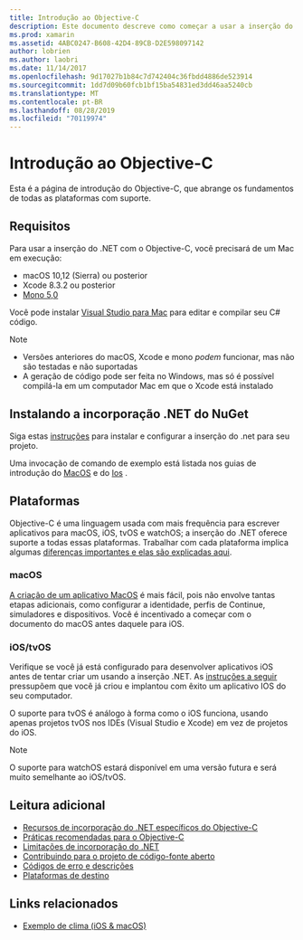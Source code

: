 ```yaml
---
title: Introdução ao Objective-C
description: Este documento descreve como começar a usar a inserção do .NET com o Objective-C. Ele aborda os requisitos, a instalação da incorporação .NET do NuGet e das plataformas com suporte.
ms.prod: xamarin
ms.assetid: 4ABC0247-B608-42D4-89CB-D2E598097142
author: lobrien
ms.author: laobri
ms.date: 11/14/2017
ms.openlocfilehash: 9d17027b1b84c7d742404c36fbdd4886de523914
ms.sourcegitcommit: 1dd7d09b60fcb1bf15ba54831ed3dd46aa5240cb
ms.translationtype: MT
ms.contentlocale: pt-BR
ms.lasthandoff: 08/28/2019
ms.locfileid: "70119974"
---
```

# <a name="getting-started-with-objective-c"></a>Introdução ao Objective-C

Esta é a página de introdução do Objective-C, que abrange os fundamentos de todas as plataformas com suporte.

## <a name="requirements"></a>Requisitos

Para usar a inserção do .NET com o Objective-C, você precisará de um Mac em execução:

- macOS 10,12 (Sierra) ou posterior
- Xcode 8.3.2 ou posterior
- [Mono 5,0](https://www.mono-project.com/download/)

Você pode instalar [Visual Studio para Mac](https://visualstudio.microsoft.com/vs/mac/) para editar e compilar seu C# código.

> [!NOTE]
> - Versões anteriores do macOS, Xcode e mono _podem_ funcionar, mas não são testadas e não suportadas
> - A geração de código pode ser feita no Windows, mas só é possível compilá-la em um computador Mac em que o Xcode está instalado

## <a name="installing-net-embedding-from-nuget"></a>Instalando a incorporação .NET do NuGet

Siga estas [instruções](~/tools/dotnet-embedding/get-started/install/install.md) para instalar e configurar a inserção do .net para seu projeto.

Uma invocação de comando de exemplo está listada nos guias de introdução do [MacOS](~/tools/dotnet-embedding/get-started/objective-c/macos.md) e do [Ios](~/tools/dotnet-embedding/get-started/objective-c/ios.md) .

## <a name="platforms"></a>Plataformas

Objective-C é uma linguagem usada com mais frequência para escrever aplicativos para macOS, iOS, tvOS e watchOS; a inserção do .NET oferece suporte a todas essas plataformas. Trabalhar com cada plataforma implica algumas [diferenças importantes e elas são explicadas aqui](~/tools/dotnet-embedding/objective-c/platforms.md).

### <a name="macos"></a>macOS

[A criação de um aplicativo MacOS](~/tools/dotnet-embedding/get-started/objective-c/macos.md) é mais fácil, pois não envolve tantas etapas adicionais, como configurar a identidade, perfis de Continue, simuladores e dispositivos. Você é incentivado a começar com o documento do macOS antes daquele para iOS.

### <a name="ios--tvos"></a>iOS/tvOS

Verifique se você já está configurado para desenvolver aplicativos iOS antes de tentar criar um usando a inserção .NET. As [instruções a seguir](~/tools/dotnet-embedding/get-started/objective-c/ios.md) pressupõem que você já criou e implantou com êxito um aplicativo IOS do seu computador.

O suporte para tvOS é análogo à forma como o iOS funciona, usando apenas projetos tvOS nos IDEs (Visual Studio e Xcode) em vez de projetos do iOS.

> [!NOTE]
> O suporte para watchOS estará disponível em uma versão futura e será muito semelhante ao iOS/tvOS.

## <a name="further-reading"></a>Leitura adicional

- [Recursos de incorporação do .NET específicos do Objective-C](~/tools/dotnet-embedding/objective-c/index.md)
- [Práticas recomendadas para o Objective-C](~/tools/dotnet-embedding/objective-c/best-practices.md)
- [Limitações de incorporação do .NET](~/tools/dotnet-embedding/limitations.md)
- [Contribuindo para o projeto de código-fonte aberto](https://github.com/mono/Embeddinator-4000/blob/master/Contributing.md)
- [Códigos de erro e descrições](~/tools/dotnet-embedding/errors.md)
- [Plataformas de destino](~/tools/dotnet-embedding/objective-c/platforms.md)

## <a name="related-links"></a>Links relacionados

- [Exemplo de clima (iOS & macOS)](https://github.com/jamesmontemagno/embeddinator-weather)
